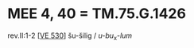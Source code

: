 # MEE 4, 40 = TM.75.G.1426

rev.II:1-2  [[VE 530]]  šu-šilig / *u-bu*<sub>x</sub>-*lum* 

[//begin]: # "Autogenerated link references for markdown compatibility"
[VE 530]: <VE 530> "VE 530"
[//end]: # "Autogenerated link references"